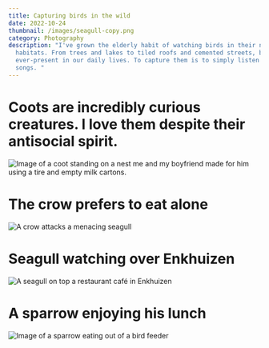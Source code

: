 ```yaml
---
title: Capturing birds in the wild
date: 2022-10-24
thumbnail: /images/seagull-copy.png
category: Photography
description: "I've grown the elderly habit of watching birds in their natural
  habitats. From trees and lakes to tiled roofs and cemented streets, birds are
  ever-present in our daily lives. To capture them is to simply listen to their
  songs. "
---
```

# C﻿oots are incredibly curious creatures. I love them despite their antisocial spirit.

![Image of a coot standing on a nest me and my boyfriend made for him using a tire and empty milk cartons. ](/images/3987-17.jpg "Meerkoet standing on a nest my boyfriend and I made for him using a tire and empty milk cartons. ")

# T﻿he crow prefers to eat alone

![A crow attacks a menacing seagull](/images/r1-07874-0003.jpg "A crow attacks a menacing seagull")

# **Seagull watching over Enkhuizen**

![A seagull on top a restaurant café in Enkhuizen](/images/seagull.jpg "Seagull watching over Enkhuizen")

# A﻿ sparrow enjoying his lunch

![Image of a sparrow eating out of a bird feeder](/images/3987-33.jpg "Sparrow eating his lunch")